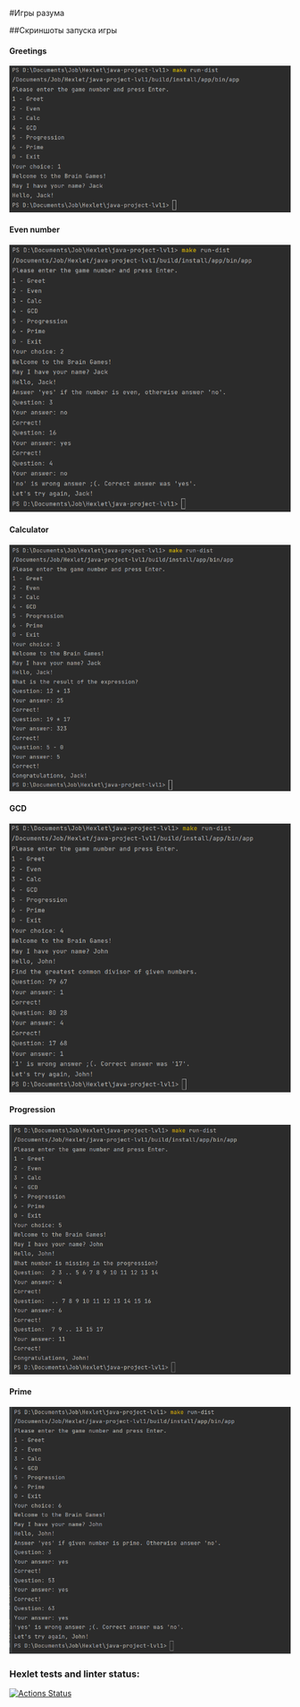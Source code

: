 #Игры разума

##Скриншоты запуска игры

#### Greetings
![](https://github.com/evgeny-alex/java-project-lvl1/raw/main/src/main/resources/Greeting.png)

#### Even number
![](https://github.com/evgeny-alex/java-project-lvl1/raw/main/src/main/resources/Even.png)

#### Calculator
![](https://github.com/evgeny-alex/java-project-lvl1/raw/main/src/main/resources/Calculator.png)

#### GCD
![](https://github.com/evgeny-alex/java-project-lvl1/raw/main/src/main/resources/GCD.png)

#### Progression
![](https://github.com/evgeny-alex/java-project-lvl1/raw/main/src/main/resources/Progression.png)

#### Prime
![](https://github.com/evgeny-alex/java-project-lvl1/raw/main/src/main/resources/Prime.png)

### Hexlet tests and linter status:
[![Actions Status](https://github.com/evgeny-alex/java-project-lvl1/workflows/hexlet-check/badge.svg)](https://github.com/evgeny-alex/java-project-lvl1/actions)
